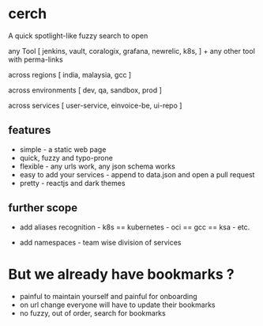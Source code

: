# cerch 

A quick spotlight-like fuzzy search to open 

any Tool 
[ jenkins, vault, coralogix, grafana, newrelic, k8s, ] + any other tool with perma-links

across regions
[ india, malaysia, gcc ]

across environments
[ dev, qa, sandbox, prod ]

across services
[ user-service, einvoice-be, ui-repo ]

## features
- simple - a static web page 
- quick, fuzzy and typo-prone
- flexible - any urls work, any json schema works
- easy to add your services - append to data.json and open a pull request 
- pretty - reactjs and dark themes

## further scope
- add aliases recognition - k8s == kubernetes
            - oci == gcc == ksa
            - etc.

- add namespaces - team wise division of services























# But we already have bookmarks ?
- painful to maintain yourself and painful for onboarding
- on url change everyone will have to update their bookmarks
- no fuzzy, out of order, search for bookmarks
